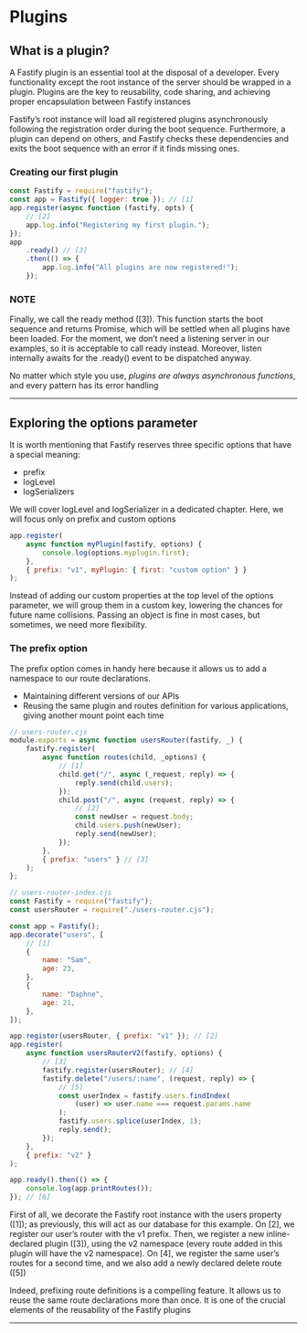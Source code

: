 # Plugins

## What is a plugin?

A Fastify plugin is an essential tool at the disposal of a developer. Every functionality except the root instance of the server should be wrapped in a plugin. Plugins are the key to reusability, code sharing, and achieving proper encapsulation between Fastify instances

Fastify’s root instance will load all registered plugins asynchronously following the registration order during the boot sequence. Furthermore, a plugin can depend on others, and Fastify checks these dependencies and exits the boot sequence with an error if it finds missing ones.

### Creating our first plugin

```js
const Fastify = require("fastify");
const app = Fastify({ logger: true }); // [1]
app.register(async function (fastify, opts) {
	// [2]
	app.log.info("Registering my first plugin.");
});
app
	.ready() // [3]
	.then(() => {
		app.log.info("All plugins are now registered!");
	});
```

### NOTE

Finally, we call the ready method ([3]). This function starts the boot sequence and returns Promise, which will be settled when all plugins have been loaded. For the moment, we don’t need a listening server in our examples, so it is acceptable to call ready instead. Moreover, listen internally awaits for the .ready() event to be dispatched anyway.

No matter which style you use, _plugins are always asynchronous functions_, and every pattern has its error handling

---

## Exploring the options parameter

It is worth mentioning that Fastify reserves three specific options that have a special meaning:

- prefix
- logLevel
- logSerializers

We will cover logLevel and logSerializer in a dedicated chapter. Here, we will focus only on prefix and custom options

```js
app.register(
	async function myPlugin(fastify, options) {
		console.log(options.myplugin.first);
	},
	{ prefix: "v1", myPlugin: { first: "custom option" } }
);
```

Instead of adding our custom properties at the top level of the options parameter, we will group them in a custom key, lowering the chances for future name collisions. Passing an object is fine in most cases, but sometimes, we need more flexibility.

### The prefix option

The prefix option comes in handy here because it allows us to add a namespace to our route declarations.

- Maintaining different versions of our APIs
- Reusing the same plugin and routes definition for various applications, giving another mount point each time

```js
// users-router.cjs
module.exports = async function usersRouter(fastify, _) {
	fastify.register(
		async function routes(child, _options) {
			// [1]
			child.get("/", async (_request, reply) => {
				reply.send(child.users);
			});
			child.post("/", async (request, reply) => {
				// [2]
				const newUser = request.body;
				child.users.push(newUser);
				reply.send(newUser);
			});
		},
		{ prefix: "users" } // [3]
	);
};
```

```js
// users-router-index.cjs
const Fastify = require("fastify");
const usersRouter = require("./users-router.cjs");

const app = Fastify();
app.decorate("users", [
	// [1]
	{
		name: "Sam",
		age: 23,
	},
	{
		name: "Daphne",
		age: 21,
	},
]);

app.register(usersRouter, { prefix: "v1" }); // [2]
app.register(
	async function usersRouterV2(fastify, options) {
		// [3]
		fastify.register(usersRouter); // [4]
		fastify.delete("/users/:name", (request, reply) => {
			// [5]
			const userIndex = fastify.users.findIndex(
				(user) => user.name === request.params.name
			);
			fastify.users.splice(userIndex, 1);
			reply.send();
		});
	},
	{ prefix: "v2" }
);

app.ready().then(() => {
	console.log(app.printRoutes());
}); // [6]
```

First of all, we decorate the Fastify root instance with the users property ([1]); as previously, this will act as our database for this example. On [2], we register our user’s router with the v1 prefix. Then, we register a new inline-declared plugin ([3]), using the v2 namespace (every route added in this plugin will have the v2 namespace). On [4], we register the same user’s routes for a second time, and we also add a newly declared delete route ([5])

Indeed, prefixing route definitions is a compelling feature. It allows us to reuse the same route declarations more than once. It is one of the crucial elements of the reusability of the Fastify plugins

---
